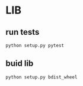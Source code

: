 # LIB

## run tests

```shell
python setup.py pytest
```

## buid lib

```shell
python setup.py bdist_wheel
```